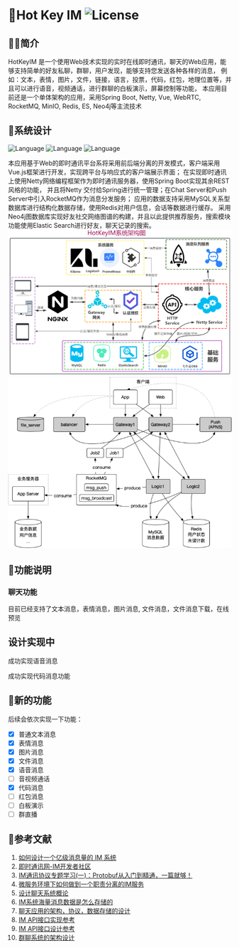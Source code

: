# 🍬Hot Key IM ![License](https://img.shields.io/badge/license-MIT-yellow)
## 👨‍💻简介
HotKeyIM 是一个使用Web技术实现的实时在线即时通讯，聊天的Web应用，能够支持简单的好友私聊，群聊，用户发现，能够支持您发送各种各样的消息，
例如：文本，表情，图片，文件，链接，语言，投票，代码，红包，地理位置等，并且可以进行语音，视频通话，进行群聊的白板演示，屏幕控制等功能，
本应用目前还是一个单体架构的应用，采用Spring Boot, Netty, Vue, WebRTC, RocketMQ, MinIO, Redis, ES, Neo4j等主流技术

## 🔧系统设计
![Language](https://img.shields.io/badge/language-Java-brightgreen)
![Language](https://img.shields.io/badge/server-netty-blue)
![Language](https://img.shields.io/badge/im-WebRTC-red)


本应用基于Web的即时通讯平台系将采用前后端分离的开发模式，客户端采用Vue.js框架进行开发，实现跨平台与响应式的客户端展示界面；
在实现即时通讯上使用Netty网络编程框架作为即时通讯服务器，使用Spring Boot实现其余REST风格的功能，
并且将Netty 交付给Spring进行统一管理；在Chat Server和Push Server中引入RocketMQ作为消息分发服务；
应用的数据支持采用MySQL关系型数据库进行结构化数据存储，使用Redis对用户信息，会话等数据进行缓存。
采用Neo4j图数据库实现好友社交网络图谱的构建，并且以此提供推荐服务，搜索模块功能使用Elastic Search进行好友，聊天记录的搜索。
![](.README_images/a46c891b.png)
![](.README_images/c1a9a21d.png)


## 📃功能说明
### 聊天功能
目前已经支持了文本消息，表情消息，图片消息, 文件消息，文件消息下载，在线预览


## 设计实现中
成功实现语音消息

成功实现代码消息功能

## 🍰新的功能
后续会依次实现一下功能：
- [X] 普通文本消息
- [X] 表情消息
- [X] 图片消息
- [X] 文件消息
- [X] 语音消息
- [ ] 音视频通话
- [X] 代码消息
- [ ] 红包消息
- [ ] 白板演示
- [ ] 群直播

## 📰参考文献
1. [如何设计一个亿级消息量的 IM 系统](https://xie.infoq.cn/article/19e95a78e2f5389588debfb1c)
2. [即时通讯网-IM开发者社区](http://www.52im.net/)
3. [IM通讯协议专题学习(一)：Protobuf从入门到精通，一篇就够！](https://cloud.tencent.com/developer/article/2157831)
4. [微服务环境下如何做到一个职责分离的IM服务](https://www.cnblogs.com/theseventhson/p/16625031.html)
5. [设计聊天系统概论](https://www.midlane.top/wiki/pages/viewpage.action?pageId=21659855)
6. [IM系统海量消息数据是怎么存储的](http://blog.itpub.net/31556438/viewspace-2639412/)
7. [聊天应用的架构，协议，数据存储的设计](https://github.com/xmcy0011/CoffeeChat/blob/master/docs/02-%E6%9E%B6%E6%9E%84%E5%92%8C%E5%8D%8F%E8%AE%AE%E8%AE%BE%E8%AE%A1.md)
8. [IM API接口实现参考](https://doc.rentsoft.cn:8000/swagger/index.html#/%E7%94%A8%E6%88%B7%E7%9B%B8%E5%85%B3)
9. [IM API接口设计参考](https://doc.rentsoft.cn/#/uniapp_v2/sdk_integrate/group)
10. [群聊系统的架构设计](https://donggeitnote.com/2022/01/08/im-architecture/)